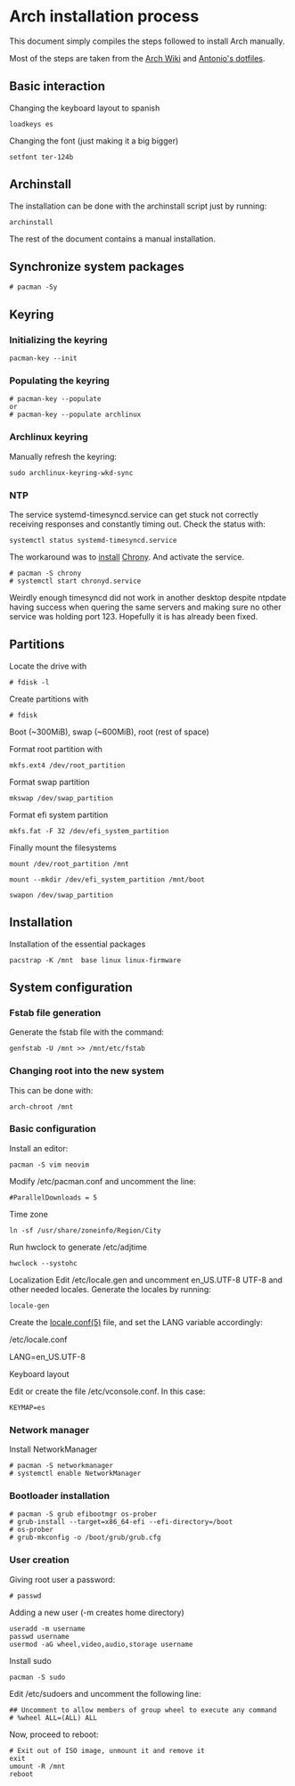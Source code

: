 # Arch installation process
This document simply compiles the steps followed to install Arch manually. 

Most of the steps are taken from the [Arch Wiki](https://wiki.archlinux.org/title/Installation_guide) and [Antonio's dotfiles](https://github.com/antoniosarosi/dotfiles).


## Basic interaction
Changing the keyboard layout to spanish
```
loadkeys es
```

Changing the font (just making it a big bigger)
```
setfont ter-124b
```


## Archinstall
The installation can be done with the archinstall script just by running:
```
archinstall
```

The rest of the document contains a manual installation.

## Synchronize system packages
```
# pacman -Sy
```


## Keyring
### Initializing the keyring
```
pacman-key --init

```

### Populating the keyring
```
# pacman-key --populate
or
# pacman-key --populate archlinux
```


### Archlinux keyring
Manually refresh the keyring:
```
sudo archlinux-keyring-wkd-sync
```


### NTP
The service systemd-timesyncd.service can get stuck not correctly receiving responses and constantly timing out.
Check the status with:
```
systemctl status systemd-timesyncd.service
```


The workaround was to [install](https://wiki.archlinux.org/title/Chrony) [Chrony](https://chrony-project.org/). And activate the service.
```
# pacman -S chrony
# systemctl start chronyd.service
```
 
Weirdly enough timesyncd did not work in another desktop despite ntpdate having success when quering the same servers and making sure no other service was holding port 123.
Hopefully it is has already been fixed.

## Partitions
Locate the drive with 
```
# fdisk -l
```

Create partitions with 
```
# fdisk
```


Boot (~300MiB), swap (~600MiB), root (rest of space)

Format root partition with

```
mkfs.ext4 /dev/root_partition
```


Format swap partition

```
mkswap /dev/swap_partition
```


Format efi system partition
```
mkfs.fat -F 32 /dev/efi_system_partition

```


Finally mount the filesystems

```
mount /dev/root_partition /mnt
```


```
mount --mkdir /dev/efi_system_partition /mnt/boot
```


```
swapon /dev/swap_partition
```


## Installation
Installation of the essential packages
```
pacstrap -K /mnt  base linux linux-firmware
```


## System configuration
### Fstab file generation
Generate the fstab file with the command:
```
genfstab -U /mnt >> /mnt/etc/fstab
```

### Changing root into the new system
This can be done with:
```
arch-chroot /mnt
```


### Basic configuration
Install an editor:
```
pacman -S vim neovim
```


Modify /etc/pacman.conf and uncomment the line:
```
#ParallelDownloads = 5
```


Time zone
```
ln -sf /usr/share/zoneinfo/Region/City
```


Run hwclock to generate /etc/adjtime
```
hwclock --systohc
```


Localization
Edit /etc/locale.gen and uncomment en_US.UTF-8 UTF-8 and other needed locales. Generate the locales by running:
```
locale-gen
```


Create the [locale.conf(5)](https://man.archlinux.org/man/locale.conf.5) file, and set the LANG variable accordingly:

/etc/locale.conf

LANG=en_US.UTF-8

Keyboard layout

Edit or create the file /etc/vconsole.conf. In this case:
```
KEYMAP=es
```


### Network manager
Install NetworkManager
```
# pacman -S networkmanager
# systemctl enable NetworkManager
```


### Bootloader installation
```
# pacman -S grub efibootmgr os-prober
# grub-install --target=x86_64-efi --efi-directory=/boot
# os-prober
# grub-mkconfig -o /boot/grub/grub.cfg
```


### User creation
Giving root user a password:
```
# passwd
```


Adding a new user (-m creates home directory)
```
useradd -m username
passwd username
usermod -aG wheel,video,audio,storage username
```


Install sudo

```
pacman -S sudo
```


Edit /etc/sudoers and uncomment the following line:
```
## Uncomment to allow members of group wheel to execute any command
# %wheel ALL=(ALL) ALL
```


Now, proceed to reboot:
```
# Exit out of ISO image, unmount it and remove it
exit
umount -R /mnt
reboot
```

